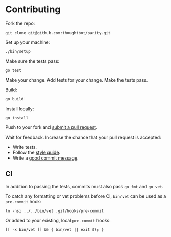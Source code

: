 # Contributing

Fork the repo:

    git clone git@github.com:thoughtbot/parity.git

Set up your machine:

    ./bin/setup

Make sure the tests pass:

    go test

Make your change. Add tests for your change. Make the tests pass.

Build:

    go build

Install locally:

    go install

Push to your fork and [submit a pull request][pr].

[pr]: https://github.com/thoughtbot/parity/compare/

Wait for feedback. Increase the chance that your pull request is accepted:

* Write tests.
* Follow the [style guide][style].
* Write a [good commit message][commit].

[style]: https://github.com/thoughtbot/guides/tree/master/style
[commit]: http://tbaggery.com/2008/04/19/a-note-about-git-commit-messages.html

CI
--

In addition to passing the tests, commits must also pass `go fmt` and `go vet`.

To catch any formatting or vet problems before CI, `bin/vet` can be used as a
`pre-commit` hook:

```shell
ln -nsi ../../bin/vet .git/hooks/pre-commit
```

Or added to your existing, local `pre-commit` hooks:

```
[[ -x bin/vet ]] && { bin/vet || exit $?; }
```
